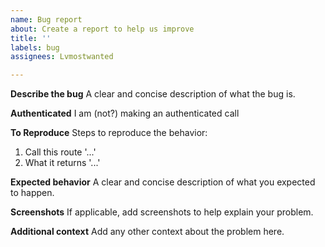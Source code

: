 ```yaml
---
name: Bug report
about: Create a report to help us improve
title: ''
labels: bug
assignees: Lvmostwanted

---
```


**Describe the bug**
A clear and concise description of what the bug is.

**Authenticated**
I am (not?) making an authenticated call

**To Reproduce**
Steps to reproduce the behavior:
1. Call this route '...'
2. What it returns '...'

**Expected behavior**
A clear and concise description of what you expected to happen.

**Screenshots**
If applicable, add screenshots to help explain your problem.

**Additional context**
Add any other context about the problem here.
